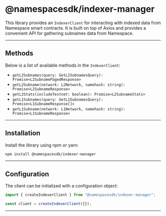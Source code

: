 # @namespacesdk/indexer-manager

This library provides an `IndexerClient` for interacting with indexed data from Namespace smart contracts. It is built on top of Axios and provides a convenient API for gathering subnames data from Namespace.

---

## Methods

Below is a list of available methods in the `IndexerClient`:

- `getL2Subnames(query: GetL2SubnamesQuery): Promise<L2SubnamePagedResponse>`
- `getL2Subname(network: L2Network, namehash: string): Promise<L2SubnameResponse>`
- `getL2Stats(includeTestnet: boolean): Promise<L2SubnameStats>`
- `getL1Subnames(query: GetL1SubnamesQuery): Promise<L1SubnameResponse[]>`
- `getL1Subname(network: L1Network, namehash: string): Promise<L1SubnameResponse>`

---

## Installation

Install the library using npm or yarn:

```bash
npm install @namespacesdk/indexer-manager
```

---

## Configuration

The client can be initialized with a configuration object:

```typescript
import { createIndexerClient } from "@namespacesdk/indexer-manager";

const client = createIndexerClient({});
```

---
